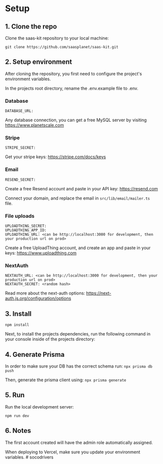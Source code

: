 # Setup

## 1. Clone the repo

Clone the saas-kit repository to your local machine:

```git clone https://github.com/saasplanet/saas-kit.git```

## 2. Setup environment

After cloning the repository, you first need to configure the project's environment variables.

In the projects root directory, rename the .env.example file to .env.

### Database

```DATABASE_URL:```

Any database connection, you can get a free MySQL server by visiting https://www.planetscale.com

### Stripe 

```STRIPE_SECRET:```

Get your stripe keys: https://stripe.com/docs/keys

### Email 

```RESEND_SECRET:```

Create a free Resend account and paste in your API key: https://resend.com

Connect your domain, and replace the email in ```src/lib/email/mailer.ts``` file.

### File uploads

```
UPLOADTHING_SECRET: 
UPLOADTHING_APP_ID: 
UPLOADTHING_URL: <can be http://localhost:3000 for development, then your production url on prod>
```

Create a free UploadThing account, and create an app and paste in your keys: https://www.uploadthing.com

### NextAuth

```
NEXTAUTH_URL: <can be http://localhost:3000 for development, then your production url on prod>
NEXTAUTH_SECRET: <random hash>
```

Read more about the next-auth options: https://next-auth.js.org/configuration/options

## 3. Install

```npm install```

Next, to install the projects dependencies, run the following command in your console inside of the projects directory:

## 4. Generate Prisma 

In order to make sure your DB has the correct schema run:
```npx prisma db push```

Then, generate the prisma client using: 
```npx prisma generate```

## 5. Run

Run the local development server:

```npm run dev```

## 6. Notes

The first account created will have the admin role automatically assigned. 

When deploying to Vercel, make sure you update your environment variables.
#   s o c o d r i v e r s  
 